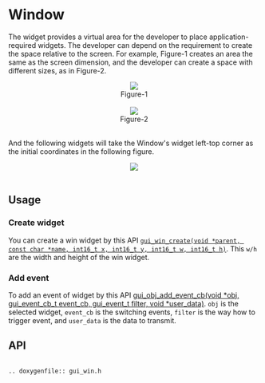 # Window

The widget provides a virtual area for the developer to place application-required widgets. The developer can depend on the requirement to create the space relative to the screen.
For example, Figure-1 creates an area the same as the screen dimension, and the developer can create a space with different sizes, as in Figure-2.

<center><img src="https://foruda.gitee.com/images/1701081169144847122/2f0a8469_13671147.png" /></center>
<center>Figure-1</center>
<br>

<center><img src="https://foruda.gitee.com/images/1701081183476854396/dec93062_13671147.png" /></center>
<center>Figure-2</center>
<br>

And the following widgets will take the Window's widget left-top corner as the initial coordinates in the following figure.
<br>

<center><img src="https://foruda.gitee.com/images/1701081206134160709/80ae8874_13671147.png" /></center>
<br>


## Usage

### Create widget

You can create a win widget by this API [`gui_win_create(void *parent, const char *name, int16_t x, int16_t y, int16_t w, int16_t h)`](#gui_win_create).
This `w/h` are the width and height of the win widget.

### Add event

To add an event of widget by this API [gui_obj_add_event_cb(void *obj, gui_event_cb_t event_cb, gui_event_t filter, void *user_data)](#gui_obj_add_event_cb).
`obj` is the selected widget, `event_cb` is the switching events, `filter` is the way how to trigger event, and `user_data` is the data to transmit.
<br>

<span id="api">

## API

</span>

```eval_rst

.. doxygenfile:: gui_win.h

```
